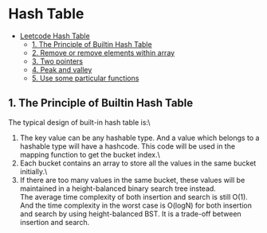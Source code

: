 # Hash Table
<!-- GFM-TOC -->
* [Leetcode Hash Table](#Hash-Table)
    * [1. The Principle of Builtin Hash Table](#1-The-Principle-of-Builtin-Hash-Table)
    * [2. Remove or remove elements within array](#2-Remove-or-remove-elements-within-array)
    * [3. Two pointers](#3-Two-pointers)
    * [4. Peak and valley](#4-Peak-and-valley)
    * [5. Use some particular functions](#5-Use-some-particular-functions)
<!-- GFM-TOC -->

## 1. The Principle of Builtin Hash Table
The typical design of built-in hash table is:\
  1. The key value can be any hashable type. And a value which belongs to a hashable type will have a hashcode. 
     This code will be used in the mapping function to get the bucket index.\
  2. Each bucket contains an array to store all the values in the same bucket initially.\
  3. If there are too many values in the same bucket, these values will be maintained in a height-balanced binary 
     search tree instead.\
The average time complexity of both insertion and search is still O(1). And the time complexity in the worst case is O(logN) 
for both insertion and search by using height-balanced BST. It is a trade-off between insertion and search.
